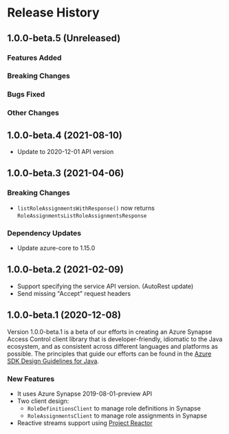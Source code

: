 # Release History

## 1.0.0-beta.5 (Unreleased)

### Features Added

### Breaking Changes

### Bugs Fixed

### Other Changes

## 1.0.0-beta.4 (2021-08-10)
- Update to 2020-12-01 API version

## 1.0.0-beta.3 (2021-04-06)

### Breaking Changes
- `listRoleAssignmentsWithResponse()` now returns `RoleAssignmentsListRoleAssignmentsResponse`

### Dependency Updates
- Update azure-core to 1.15.0

## 1.0.0-beta.2 (2021-02-09)

- Support specifying the service API version. (AutoRest update)
- Send missing "Accept" request headers

## 1.0.0-beta.1 (2020-12-08)

Version 1.0.0-beta.1 is a beta of our efforts in creating an Azure Synapse Access Control client library that is developer-friendly, idiomatic to
the Java ecosystem, and as consistent across different languages and platforms as possible. The principles that guide
our efforts can be found in the
[Azure SDK Design Guidelines for Java](https://azure.github.io/azure-sdk/java_introduction.html).

### New Features

- It uses Azure Synapse 2019-08-01-preview API
- Two client design:
    - `RoleDefinitionsClient` to manage role definitions in Synapse
    - `RoleAssignmentsClient` to manage role assignments in Synapse
- Reactive streams support using [Project Reactor](https://projectreactor.io/)
